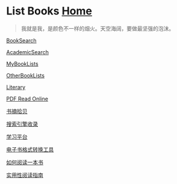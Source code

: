 # List Books                                          [Home](../index.md)

> 我就是我，是颜色不一样的烟火。天空海阔，要做最坚强的泡沫。

[BookSearch](BookSearch.md)

[AcademicSearch](AcademicSearch.md)

[MyBookLists](BookLists.md)

[OtherBookLists](OtherBookLists.md)

[Literary](Literary.md)

[PDF Read Online](PDF.md)

[书摘拾贝](excerpt.md)

[搜索引擎收录](SearchEngine.md)

[学习平台](LearnPlatform.md)

[电子书格式转换工具](Tools.md)

[如何阅读一本书](http://www.sssch.net/Admin/ckfinder/userfiles/files/shujixiazai/shujijijin/%E5%A6%82%E4%BD%95%E9%98%85%E8%AF%BB%E4%B8%80%E6%9C%AC%E4%B9%A6.pdf)

[实用性阅读指南](http://ebookimg.lorefree.com/assets/file/2019/04/14/172140/%E5%AE%9E%E7%94%A8%E6%80%A7%E9%98%85%E8%AF%BB%E6%8C%87%E5%8D%97.pdf)

[]()


